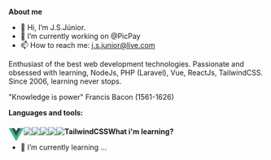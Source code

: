 **About me**

- 👋  Hi, I’m J.S.Júnior.
- 🔭  I’m currently working on @PicPay
- 📫  How to reach me: j.s.junior@live.com

Enthusiast of the best web development technologies.
Passionate and obsessed with learning, NodeJs, PHP (Laravel), Vue, ReactJs, TailwindCSS. Since 2006, learning never stops.

"Knowledge is power" Francis Bacon (1561-1626)

**Languages and tools:**

<h4>
<img align="left" height="30" src="https://github.com/biandishilaji/teste-dev-php/blob/Gabriel-Rodrigues-dos-Santos/github/vue.png">
<img align="left" height="30" src="https://cdn.iconscout.com/icon/free/png-256/javascript-2752148-2284965.png">
<img align="left" height="30" src="https://seeklogo.com/images/P/php-logo-ADE513E748-seeklogo.com.png">
<img align="left" height="30" src="https://upload.wikimedia.org/wikipedia/commons/thumb/9/9a/Laravel.svg/1200px-Laravel.svg.png">
<img align="left" height="30" align="" src="https://raw.githubusercontent.com/jakeliny/jakeliny/master/images/linux.png">
<img align="left" height="30" alt="TailwindCSS" src="https://refactoringui.nyc3.cdn.digitaloceanspaces.com/tailwind-logo.svg">
<img align="left" height="40" alt="" src="https://github.com/yurijserrano/Github-Profile-Readme-Logos/blob/master/databases/oracle.svg">
<img align="left" height="40" alt="" src="https://github.com/yurijserrano/Github-Profile-Readme-Logos/blob/master/databases/mysql.svg">
<img align="left" height="40" alt="" src="https://github.com/yurijserrano/Github-Profile-Readme-Logos/blob/master/databases/postgresql.svg">
</h4>

**What i'm learning?**

- 🌱 I’m currently learning ...
    

<!--
**juniorsantos/juniorsantos** is a ✨ _special_ ✨ repository because its `README.md` (this file) appears on your GitHub profile.

Here are some ideas to get you started:

- 🔭 I’m currently working on ...
- 🌱 I’m currently learning ...
- 👯 I’m looking to collaborate on ...
- 🤔 I’m looking for help with ...
- 💬 Ask me about ...
- 📫 How to reach me: ...
- 😄 Pronouns: ...
- ⚡ Fun fact: ...
-->
